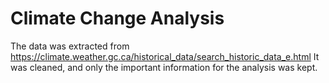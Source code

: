 # Climate Change Analysis
The data was extracted from https://climate.weather.gc.ca/historical_data/search_historic_data_e.html
It was cleaned, and only the important information for the analysis was kept.
